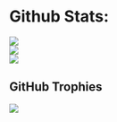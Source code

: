 # Github Stats:
![](https://github-readme-stats.vercel.app/api?username=StephenIsTaken&theme=tokyonight&hide_border=true&include_all_commits=false&count_private=true)<br/>
![](https://github-readme-streak-stats.herokuapp.com/?user=StephenIsTaken&theme=tokyonight&hide_border=true)<br/>
![](https://github-readme-stats.vercel.app/api/top-langs/?username=StephenIsTaken&theme=tokyonight&hide_border=true&include_all_commits=false&count_private=false&layout=compact)

## GitHub Trophies
![](https://github-profile-trophy.vercel.app/?username=StephenIsTaken&theme=juicyfresh&no-frame=true&no-bg=false&margin-w=4)
